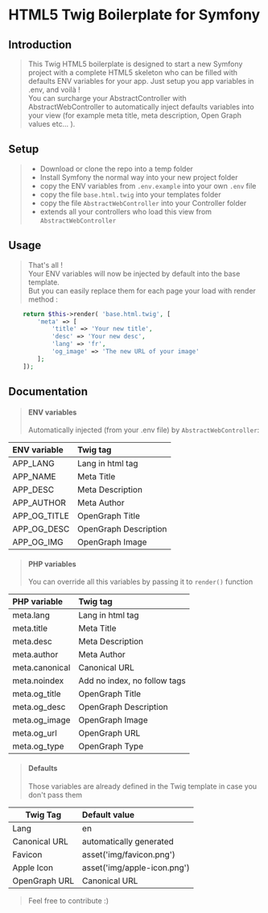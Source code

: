 # HTML5 Twig Boilerplate for Symfony

## Introduction
> This Twig HTML5 boilerplate is designed to start a new Symfony project with a complete HTML5 skeleton who can be filled with defaults ENV variables for your app. Just setup you app variables in .env, and voilà !<br>
You can surcharge your AbstractController with AbstractWebController to automatically inject defaults variables into your view (for example meta title, meta description, Open Graph values etc... ).


## Setup
> - Download or clone the repo into a temp folder
> - Install Symfony the normal way into your new project folder
> - copy the ENV variables from `.env.example` into your own `.env` file
> - copy the file `base.html.twig` into your templates folder
> - copy the file `AbstractWebController` into your Controller folder
> - extends all your controllers who load this view from `AbstractWebController`


## Usage
> That's all !<br>
Your ENV variables will now be injected by default into the base template.<br>
> But you can easily replace them for each page your load with render method :

```php
    return $this->render( 'base.html.twig', [
        'meta' => [
            'title' => 'Your new title',
            'desc' => 'Your new desc',
            'lang' => 'fr',
            'og_image' => 'The new URL of your image'
        ];
    ]);
```

## Documentation
> #### ENV variables
> Automatically injected (from your .env file) by `AbstractWebController`:

| ENV variable  | Twig tag              |
|:--------------|:----------------------|
| APP_LANG      | Lang in html tag      |
| APP_NAME      | Meta Title            |
| APP_DESC      | Meta Description      |
| APP_AUTHOR    | Meta Author           |
| APP_OG_TITLE  | OpenGraph Title       |
| APP_OG_DESC   | OpenGraph Description |
| APP_OG_IMG    | OpenGraph Image       |



> #### PHP variables
> You can override all this variables by passing it to `render()` function

| PHP variable   | Twig tag                        |
|:---------------|:--------------------------------|
| meta.lang      | Lang in html tag                |
| meta.title     | Meta Title                      |
| meta.desc      | Meta Description                |
| meta.author    | Meta Author                     |
| meta.canonical | Canonical URL                   |
| meta.noindex   | Add no index, no follow tags    |
| meta.og_title  | OpenGraph Title                 |
| meta.og_desc   | OpenGraph Description           |
| meta.og_image  | OpenGraph Image                 |
| meta.og_url    | OpenGraph URL                   |
| meta.og_type   | OpenGraph Type                  |



> #### Defaults
> Those variables are already defined in the Twig template in case you don't pass them<br>

| Twig Tag      | Default value               |
|---------------|:----------------------------|
| Lang          | en                          |
| Canonical URL | automatically generated     |
| Favicon       | asset('img/favicon.png')    |
| Apple Icon    | asset('img/apple-icon.png') |
| OpenGraph URL | Canonical URL               |




>Feel free to contribute :)

